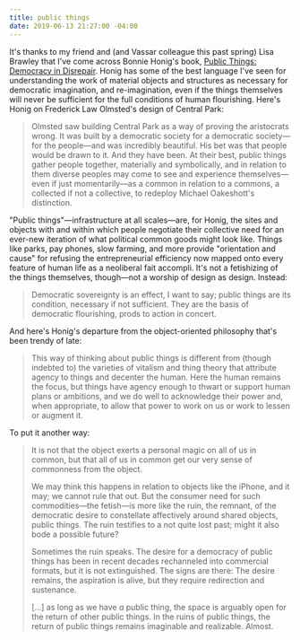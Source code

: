 ```yaml
---
title: public things
date: 2019-06-13 21:27:00 -04:00
---
```


It's thanks to my friend and (and Vassar colleague this past spring) Lisa Brawley that I've come across Bonnie Honig's book, [Public Things: Democracy in Disrepair](https://www.indiebound.org/book/9780823276417). Honig has some of the best language I've seen for understanding the work of material objects and structures as necessary for democratic imagination, and re-imagination, even if the things themselves will never be sufficient for the full conditions of human flourishing. Here's Honig on Frederick Law Olmsted's design of Central Park:

>Olmsted saw building Central Park as a way of proving the aristocrats wrong. It was built by a democratic society for a democratic society—for the people—and was incredibly beautiful. His bet was that people would be drawn to it. And they have been. At their best, public things gather people together, materially and symbolically, and in relation to them diverse peoples may come to see and experience themselves—even if just momentarily—as a common in relation to a commons, a collected if not a collective, to redeploy Michael Oakeshott's distinction.

"Public things"—infrastructure at all scales—are, for Honig, the sites and objects with and within which people negotiate their collective need for an ever-new iteration of what political common goods might look like. Things like parks, pay phones, slow farming, and more provide "orientation and cause" for refusing the entrepreneurial efficiency now mapped onto every feature of human life as a neoliberal fait accompli. It's not a fetishizing of the things themselves, though—not a worship of design as design. Instead:

>Democratic sovereignty is an effect, I want to say; public things are its condition, necessary if not sufficient. They are the basis of democratic flourishing, prods to action in concert.

And here's Honig's departure from the object-oriented philosophy that's been trendy of late:

>This way of thinking about public things is different from (though indebted to) the varieties of vitalism and thing theory that attribute agency to things and decenter the human. Here the human remains the focus, but things have agency enough to thwart or support human plans or ambitions, and we do well to acknowledge their power and, when appropriate, to allow that power to work on us or work to lessen or augment it.

To put it another way:

>It is not that the object exerts a personal magic on all of us in common, but that all of us in common get our very sense of commonness from the object.
>
>We may think this happens in relation to objects like the iPhone, and it may; we cannot rule that out. But the consumer need for such commodities—the fetish—is more like the ruin, the remnant, of the democratic desire to constellate affectively around shared objects, public things. The ruin testifies to a not quite lost past; might it also bode a possible future?
>
>Sometimes the ruin speaks. The desire for a democracy of public things has been in recent decades rechanneled into commercial formats, but it is not extinguished. The signs are there: The desire remains, the aspiration is alive, but they require redirection and sustenance.
>
>[...] as long as we have *a* public thing, the space is arguably open for the return of other public things. In the ruins of public things, the return of public things remains imaginable and realizable. Almost.




